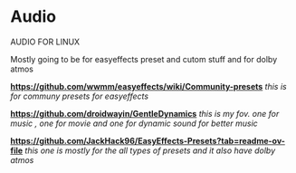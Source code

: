 # Audio
AUDIO FOR LINUX 


Mostly going to be for easyeffects preset and cutom stuff and for dolby atmos

**https://github.com/wwmm/easyeffects/wiki/Community-presets** *this is for communy presets for easyeffects*



**https://github.com/droidwayin/GentleDynamics**               *this is my fov. one for music , one for movie and one for dynamic sound for better music*



**https://github.com/JackHack96/EasyEffects-Presets?tab=readme-ov-file**               *this one is mostly for the all types of presets and it also have dolby atmos*


